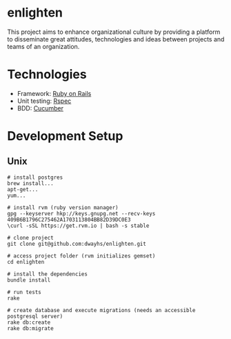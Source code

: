 # enlighten
This project aims to enhance organizational culture by providing a platform to disseminate great attitudes, technologies and ideas between projects and teams of an organization.

# Technologies
* Framework: [Ruby on Rails](http://guides.rubyonrails.org/)
* Unit testing: [Rspec](http://rspec.info/)
* BDD: [Cucumber](https://cucumber.io/)

# Development Setup
## Unix
```
# install postgres
brew install...
apt-get...
yum...

# install rvm (ruby version manager)
gpg --keyserver hkp://keys.gnupg.net --recv-keys 409B6B1796C275462A1703113804BB82D39DC0E3
\curl -sSL https://get.rvm.io | bash -s stable

# clone project
git clone git@github.com:dwayhs/enlighten.git

# access project folder (rvm initializes gemset)
cd enlighten

# install the dependencies
bundle install

# run tests
rake

# create database and execute migrations (needs an accessible postgresql server)
rake db:create
rake db:migrate
```
